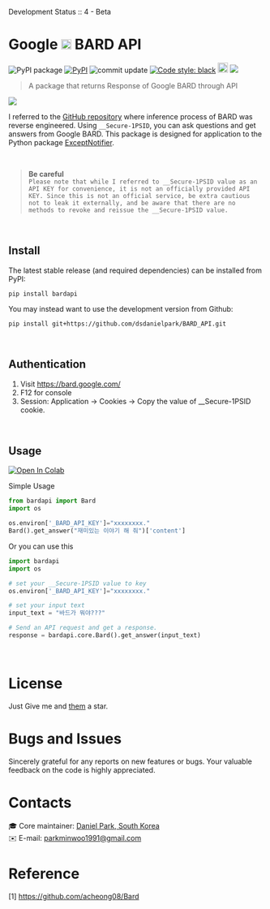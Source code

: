 Development Status :: 4 - Beta


# Google <a href="https://bard.google.com/"><img src="https://camo.githubusercontent.com/adb54264fe2ad5067d07d0752fc32600b4e6250073b01ce8c386575b431e3f06/68747470733a2f2f7777772e677374617469632e636f6d2f6c616d64612f696d616765732f66617669636f6e5f76315f31353031363063646466663766323934636533302e737667" height="20px"></a> BARD API 


<p align="left">
<a><img alt="PyPI package" src="https://img.shields.io/badge/pypi-BardAPI-blue"></a>
<a href="https://pypi.org/project/bardapi/"><img alt="PyPI" src="https://img.shields.io/pypi/v/bardapi"></a>
<!-- <a href="https://pepy.tech/project/bardapi"><img alt="Downloads" src="https://pepy.tech/badge/bardapi"></a> -->
<a><img alt="commit update" src="https://img.shields.io/github/last-commit/dsdanielpark/Bard_API?color=blue"></a>
<a href="https://github.com/psf/black"><img alt="Code style: black" src="https://img.shields.io/badge/code%20style-black-000000.svg"></a>
<a href="https://www.buymeacoffee.com/parkminwoo"><img src="https://www.buymeacoffee.com/assets/img/custom_images/orange_img.png" height="20px"></a>
<a href="https://hits.seeyoufarm.com"><img src="https://hits.seeyoufarm.com/api/count/incr/badge.svg?url=https%3A%2F%2Fgithub.com%2Fdsdanielpark%2FBARD_API&count_bg=%2379C83D&title_bg=%23555555&icon=&icon_color=%23E7E7E7&title=bardapi&edge_flat=false"/></a></a>
</p>


> A package that returns Response of Google BARD through API

![](./assets/bardapi.gif)


I referred to the [GitHub repository](https://github.com/acheong08/Bard) where inference process of BARD was reverse engineered. Using `__Secure-1PSID`, you can ask questions and get answers from Google BARD. This package is designed for application to the Python package [ExceptNotifier](https://github.com/dsdanielpark/ExceptNotifier).

<br>

> **Be careful** <br>
> ```Please note that while I referred to __Secure-1PSID value as an API KEY for convenience, it is not an officially provided API KEY. Since this is not an official service, be extra cautious not to leak it externally, and be aware that there are no methods to revoke and reissue the __Secure-1PSID value.```

<br>


## Install
The latest stable release (and required dependencies) can be installed from PyPI:
```
pip install bardapi
```
You may instead want to use the development version from Github:
```
pip install git+https://github.com/dsdanielpark/BARD_API.git
```

<br>

## Authentication
1. Visit https://bard.google.com/
2. F12 for console
3. Session: Application → Cookies → Copy the value of  __Secure-1PSID cookie.

<br>

## Usage 
[![Open In Colab](https://colab.research.google.com/assets/colab-badge.svg)](https://colab.research.google.com/drive/1hxhoA9ZsO7sgc59WtfojNwZZLGxlX4Sl?usp=share_link)

Simple Usage
```python
from bardapi import Bard
import os

os.environ['_BARD_API_KEY']="xxxxxxxx."
Bard().get_answer("재미있는 이야기 해 줘")['content']
```


Or you can use this
```python
import bardapi
import os

# set your __Secure-1PSID value to key
os.environ['_BARD_API_KEY']="xxxxxxxx."

# set your input text
input_text = "바드가 뭐야???"

# Send an API request and get a response.
response = bardapi.core.Bard().get_answer(input_text)
```

<br>

# License 
Just Give me and [them](https://github.com/acheong08/Bard) a star.

# Bugs and Issues
Sincerely grateful for any reports on new features or bugs. Your valuable feedback on the code is highly appreciated.

# Contacts
:mortar_board: Core maintainer: [Daniel Park, South Korea](https://github.com/DSDanielPark) <br>
:envelope: E-mail: parkminwoo1991@gmail.com <br>

# Reference 
[1] https://github.com/acheong08/Bard
